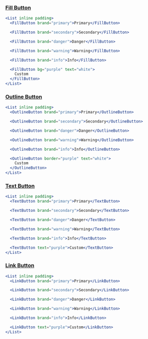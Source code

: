 <h3 id="fill-button"><a href="/#fill-button">Fill Button</a></h3>

```jsx
<List inline padding>
  <FillButton brand="primary">Primary</FillButton>

  <FillButton brand="secondary">Secondary</FillButton>

  <FillButton brand="danger">Danger</FillButton>

  <FillButton brand="warning">Warning</FillButton>

  <FillButton brand="info">Info</FillButton>

  <FillButton bg="purple" text="white">
    Custom
  </FillButton>
</List>
```

<h3 id="outline-button"><a href="/#outline-button">Outline Button</a></h3>

```jsx
<List inline padding>
  <OutlineButton brand="primary">Primary</OutlineButton>

  <OutlineButton brand="secondary">Secondary</OutlineButton>

  <OutlineButton brand="danger">Danger</OutlineButton>

  <OutlineButton brand="warning">Warning</OutlineButton>

  <OutlineButton brand="info">Info</OutlineButton>

  <OutlineButton border="purple" text="white">
    Custom
  </OutlineButton>
</List>
```

<h3 id="text-button"><a href="/#text-button">Text Button</a></h3>

```jsx
<List inline padding>
  <TextButton brand="primary">Primary</TextButton>

  <TextButton brand="secondary">Secondary</TextButton>

  <TextButton brand="danger">Danger</TextButton>

  <TextButton brand="warning">Warning</TextButton>

  <TextButton brand="info">Info</TextButton>

  <TextButton text="purple">Custom</TextButton>
</List>
```

<h3 id="link-button"><a href="/#link-button">Link Button</a></h3>

```jsx
<List inline padding>
  <LinkButton brand="primary">Primary</LinkButton>

  <LinkButton brand="secondary">Secondary</LinkButton>

  <LinkButton brand="danger">Danger</LinkButton>

  <LinkButton brand="warning">Warning</LinkButton>

  <LinkButton brand="info">Info</LinkButton>

  <LinkButton text="purple">Custom</LinkButton>
</List>
```

